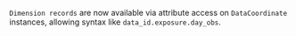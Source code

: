 `Dimension records` are now available via attribute access on `DataCoordinate` instances, allowing syntax like `data_id.exposure.day_obs`.
